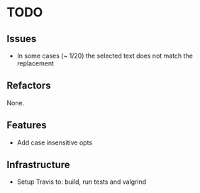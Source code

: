 # TODO

## Issues

- In some cases (~ 1/20) the selected text does not match the replacement

## Refactors

None.

## Features

- Add case insensitive opts

## Infrastructure

- Setup Travis to: build, run tests and valgrind
